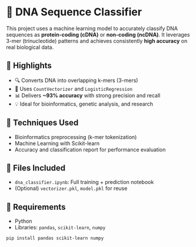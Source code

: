 # 🧬 DNA Sequence Classifier

This project uses a machine learning model to accurately classify DNA sequences as **protein-coding (cDNA)** or **non-coding (ncDNA)**. It leverages 3-mer (trinucleotide) patterns and achieves consistently **high accuracy** on real biological data.

## 🚀 Highlights
- 🔍 Converts DNA into overlapping k-mers (3-mers)
- 🧠 Uses `CountVectorizer` and `LogisticRegression`
- 📊 Delivers **~93% accuracy** with strong precision and recall
- 💡 Ideal for bioinformatics, genetic analysis, and research

## 🧪 Techniques Used
- Bioinformatics preprocessing (k-mer tokenization)
- Machine Learning with Scikit-learn
- Accuracy and classification report for performance evaluation

## 📁 Files Included
- `dna_classifier.ipynb`: Full training + prediction notebook
- (Optional) `vectorizer.pkl`, `model.pkl` for reuse

## 🔧 Requirements
- Python
- Libraries: `pandas`, `scikit-learn`, `numpy`

```bash
pip install pandas scikit-learn numpy
